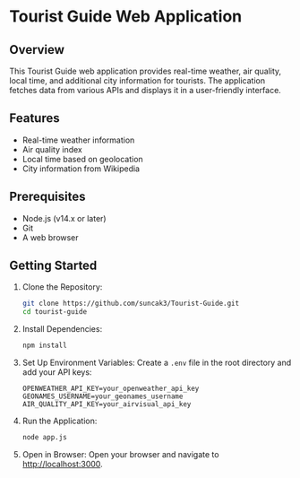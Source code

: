 # Tourist Guide Web Application

## Overview
This Tourist Guide web application provides real-time weather, air quality, local time, and additional city information for tourists. The application fetches data from various APIs and displays it in a user-friendly interface.

## Features
- Real-time weather information
- Air quality index
- Local time based on geolocation
- City information from Wikipedia

## Prerequisites
- Node.js (v14.x or later)
- Git
- A web browser

## Getting Started

1. Clone the Repository:
    ```bash
    git clone https://github.com/suncak3/Tourist-Guide.git
    cd tourist-guide
    ```

2. Install Dependencies:
    ```bash
    npm install
    ```

3. Set Up Environment Variables:
    Create a `.env` file in the root directory and add your API keys:
    ```plaintext
    OPENWEATHER_API_KEY=your_openweather_api_key
    GEONAMES_USERNAME=your_geonames_username
    AIR_QUALITY_API_KEY=your_airvisual_api_key
    ```

4. Run the Application:
    ```bash
    node app.js
    ```

5. Open in Browser:
    Open your browser and navigate to [http://localhost:3000](http://localhost:3000).
